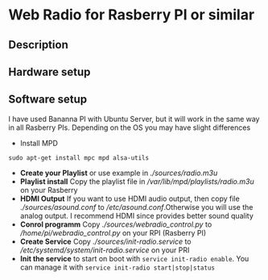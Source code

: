 # Web Radio for Rasberry PI or similar

## Description

## Hardware setup

## Software setup 

I have used Bananna PI with Ubuntu Server, but it will work in the same way in all Rasberry PIs. Depending on the OS you may have slight differences

- Install MPD 
```
sudo apt-get install mpc mpd alsa-utils
```
- **Create your Playlist** or use example in *./sources/radio.m3u*
- **Playlist install** Copy the playlist file in  */var/lib/mpd/playlists/radio.m3u* on your Rasberry
- **HDMI Output** If you want to use HDMI audio output, then copy file *./sources/asound.conf* to */etc/asound.conf*.Otherwise you will use the analog output. I recommend HDMI since provides better sound quality
- **Conrol programm** Copy *./sources/webradio_control.py* to */home/pi/webradio_control.py* on your RPI (Rasberry PI) 
- **Create Service** Copy *./sources/init-radio.service* to */etc/systemd/system/init-radio.service* on your PRI  
- **Init the service** to start on boot with `service init-radio enable`. You can manage it with  `service init-radio start|stop|status`


